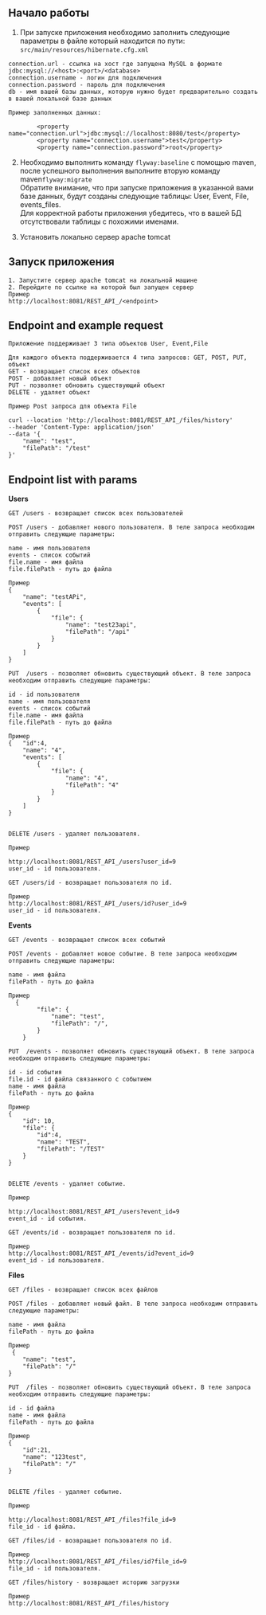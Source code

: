 ## Начало работы
1. При запуске приложения необходимо заполнить следующие параметры в файле который находится по пути:
```src/main/resources/hibernate.cfg.xml``` 

``` 
connection.url - ссылка на хост где запущена MySQL в формате jdbc:mysql://<host>:<port>/<database>
connection.username - логин для подключения
connection.password - пароль для подключения
db - имя вашей базы данных, которую нужно будет предварительно создать в вашей локальной базе данных

Пример заполненных данных:

        <property name="connection.url">jdbc:mysql://localhost:8080/test</property>
        <property name="connection.username">test</property>
        <property name="connection.password">root</property>
```
2. Необходимо выполнить команду ``flyway:baseline`` с помощью maven, после успешного выполнения выполните вторую команду  maven``flyway:migrate`` \
   Обратите внимание, что при запуске приложения в указанной вами базе данных, будут созданы следующие таблицы:
   User, Event, File, events_files. \
   Для корректной работы приложения убедитесь, что в вашей БД отсутствовали таблицы с похожими именами.

3. Установить локально сервер apache tomcat


## Запуск приложения
````
1. Запустите сервер apache tomcat на локальной машине
2. Перейдите по ссылке на которой был запущен сервер
Пример
http://localhost:8081/REST_API_/<endpoint>
````

## Endpoint and example request
````
Приложение поддерживает 3 типа объектов User, Event,File

Для каждого объекта поддерживается 4 типа запросов: GET, POST, PUT, объект
GET - возвращает список всех объектов
POST - добавляет новый объект
PUT - позволяет обновить существующий объект
DELETE - удаляет объект

Пример Post запроса для объекта File

curl --location 'http://localhost:8081/REST_API_/files/history' 
--header 'Content-Type: application/json' 
--data '{
    "name": "test",
    "filePath": "/test"
}'
````

##  Endpoint list with params
**Users**
````
GET /users - возвращает список всех пользователей
````
````
POST /users - добавляет нового пользователя. В теле запроса необходим отправить следующие параметры:

name - имя пользователя
events - список событий
file.name - имя файла 
file.filePath - путь до файла

Пример
{
    "name": "testAPi",
    "events": [
        {
            "file": {
                "name": "test23api",
                "filePath": "/api"
            }
        }
    ]
}
````
````
PUT  /users - позволяет обновить существующий объект. В теле запроса необходим отправить следующие параметры:

id - id пользователя
name - имя пользователя
events - список событий
file.name - имя файла 
file.filePath - путь до файла

Пример
{   "id":4,
    "name": "4",
    "events": [
        {
            "file": {
                "name": "4",
                "filePath": "4"
            }
        }
    ]
}
```` 
````

DELETE /users - удаляет пользователя. 

Пример

http://localhost:8081/REST_API_/users?user_id=9
user_id - id пользователя.
````

````
GET /users/id - возвращает пользователя по id. 

Пример
http://localhost:8081/REST_API_/users/id?user_id=9
user_id - id пользователя.
````

**Events**
````
GET /events - возвращает список всех событий
````
````
POST /events - добавляет новое событие. В теле запроса необходим отправить следующие параметры:

name - имя файла
filePath - путь до файла

Пример
  {
        "file": {
            "name": "test",
            "filePath": "/",
        }
    }
````
````
PUT  /events - позволяет обновить существующий объект. В теле запроса необходим отправить следующие параметры:

id - id события
file.id - id файла связанного с событием
name - имя файла 
filePath - путь до файла

Пример
{
    "id": 10,
    "file": {
        "id":4,
        "name": "TEST",
        "filePath": "/TEST"
    }
}
```` 
````

DELETE /events - удаляет событие. 

Пример

http://localhost:8081/REST_API_/users?event_id=9
event_id - id события.
````
````
GET /events/id - возвращает пользователя по id. 

Пример
http://localhost:8081/REST_API_/events/id?event_id=9
event_id - id пользователя.
````

**Files**
````
GET /files - возвращает список всех файлов
````
````
POST /files - добавляет новый файл. В теле запроса необходим отправить следующие параметры:

name - имя файла
filePath - путь до файла

Пример
 {
    "name": "test",
    "filePath": "/"
}
````
````
PUT  /files - позволяет обновить существующий объект. В теле запроса необходим отправить следующие параметры:

id - id файла
name - имя файла 
filePath - путь до файла

Пример
{   
    "id":21,
    "name": "123test",
    "filePath": "/"
}
```` 
````

DELETE /files - удаляет событие. 

Пример

http://localhost:8081/REST_API_/files?file_id=9
file_id - id файла.
````
````
GET /files/id - возвращает пользователя по id. 

Пример
http://localhost:8081/REST_API_/files/id?file_id=9
file_id - id пользователя.
````

````
GET /files/history - возвращает историю загрузки

Пример
http://localhost:8081/REST_API_/files/history
````